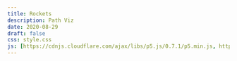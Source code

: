 ```yaml
---
title: Rockets
description: Path Viz
date: 2020-08-29
draft: false
css: style.css
js: [https://cdnjs.cloudflare.com/ajax/libs/p5.js/0.7.1/p5.min.js, https://cdnjs.cloudflare.com/ajax/libs/p5.js/0.7.1/addons/p5.dom.min.js, https://cdnjs.cloudflare.com/ajax/libs/p5.js/0.7.1/addons/p5.sound.min.js]
---
```


<script src="sketch.js"></script>
